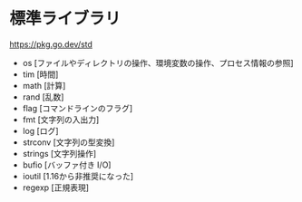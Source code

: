 # 標準ライブラリ

https://pkg.go.dev/std

- os        [ファイルやディレクトリの操作、環境変数の操作、プロセス情報の参照]
- tim       [時間]
- math      [計算]
- rand      [乱数]
- flag      [コマンドラインのフラグ]
- fmt       [文字列の入出力]
- log       [ログ]
- strconv   [文字列の型変換]
- strings   [文字列操作]
- bufio     [バッファ付き I/O]
- ioutil    [1.16から非推奨になった]
- regexp    [正規表現]
